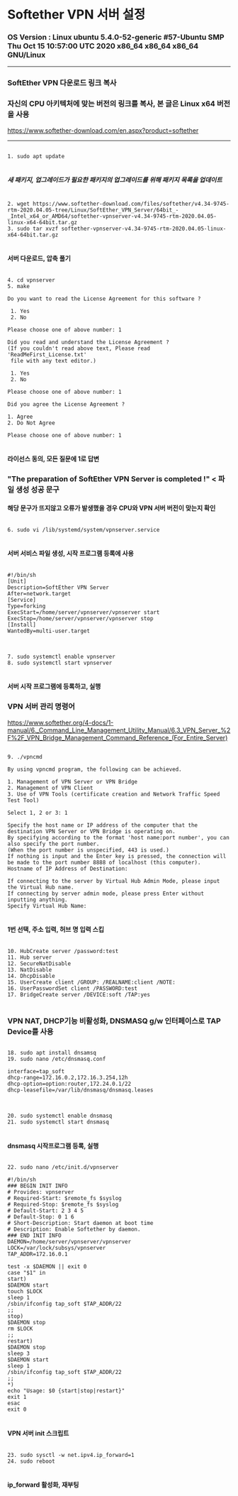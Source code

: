 Softether VPN 서버 설정
====================================
### OS Version : Linux ubuntu 5.4.0-52-generic #57-Ubuntu SMP Thu Oct 15 10:57:00 UTC 2020 x86_64 x86_64 x86_64 GNU/Linux
***
### SoftEther VPN 다운로드 링크 복사
### 자신의 CPU 아키텍처에 맞는 버전의 링크를 복사, 본 글은 Linux x64 버전을 사용
<https://www.softether-download.com/en.aspx?product=softether>
***
<pre>
<code>
1. sudo apt update
</code>
</pre>
##### 새 패키지, 업그레이드가 필요한 패키지의 업그레이드를 위해 패키지 목록을 업데이트
<pre>
<code>
2. wget https://www.softether-download.com/files/softether/v4.34-9745-rtm-2020.04.05-tree/Linux/SoftEther_VPN_Server/64bit_-_Intel_x64_or_AMD64/softether-vpnserver-v4.34-9745-rtm-2020.04.05-linux-x64-64bit.tar.gz
3. sudo tar xvzf softether-vpnserver-v4.34-9745-rtm-2020.04.05-linux-x64-64bit.tar.gz
</code>
</pre>
#### 서버 다운로드, 압축 풀기
<pre>
<code>
4. cd vpnserver
5. make

Do you want to read the License Agreement for this software ?

 1. Yes
 2. No

Please choose one of above number: 1

Did you read and understand the License Agreement ?
(If you couldn't read above text, Please read 'ReadMeFirst_License.txt'
 file with any text editor.)

 1. Yes
 2. No

Please choose one of above number: 1

Did you agree the License Agreement ?

1. Agree
2. Do Not Agree

Please choose one of above number: 1
</code>
</pre>
#### 라이선스 동의, 모든 질문에 1로 답변
### "The preparation of SoftEther VPN Server is completed !" < 파일 생성 성공 문구
#### 해당 문구가 뜨지않고 오류가 발생했을 경우 CPU와 VPN 서버 버전이 맞는지 확인
<pre>
<code>
6. sudo vi /lib/systemd/system/vpnserver.service
</code>
</pre>
#### 서버 서비스 파일 생성, 시작 프로그램 등록에 사용
<pre>
<code>
#!/bin/sh​
[Unit]​
Description=SoftEther VPN Server​
After=network.target​
[Service]​
Type=forking​
ExecStart=/home/server/vpnserver/vpnserver start​
ExecStop=/home/server/vpnserver/vpnserver stop​ 
[Install]​
WantedBy=multi-user.target
</code>
</pre>
<pre>
<code>
7. sudo systemctl enable vpnserver
8. sudo systemctl start vpnserver
</code>
</pre>
#### 서버 시작 프로그램에 등록하고, 실행

### VPN 서버 관리 명령어
<https://www.softether.org/4-docs/1-manual/6._Command_Line_Management_Utility_Manual/6.3_VPN_Server_%2F%2F_VPN_Bridge_Management_Command_Reference_(For_Entire_Server)>
<pre>
<code>
9. ./vpncmd

By using vpncmd program, the following can be achieved. 

1. Management of VPN Server or VPN Bridge 
2. Management of VPN Client
3. Use of VPN Tools (certificate creation and Network Traffic Speed Test Tool)

Select 1, 2 or 3: 1

Specify the host name or IP address of the computer that the destination VPN Server or VPN Bridge is operating on. 
By specifying according to the format 'host name:port number', you can also specify the port number. 
(When the port number is unspecified, 443 is used.)
If nothing is input and the Enter key is pressed, the connection will be made to the port number 8888 of localhost (this computer).
Hostname of IP Address of Destination: 

If connecting to the server by Virtual Hub Admin Mode, please input the Virtual Hub name. 
If connecting by server admin mode, please press Enter without inputting anything.
Specify Virtual Hub Name: 
</code>
</pre>
#### 1번 선택, 주소 입력, 허브 명 입력 스킵
<pre>
<code>
10. HubCreate server /password:test
11. Hub server
12. SecureNatDisable
13. NatDisable
14. DhcpDisable
15. UserCreate client /GROUP: /REALNAME:client /NOTE:
16. UserPasswordSet client /PASSWORD:test
17. BridgeCreate server /DEVICE:soft /TAP:yes
</code>
</pre>
### VPN NAT, DHCP기능 비활성화, DNSMASQ g/w 인터페이스로 TAP Device를 사용
<pre>
<code>
18. sudo apt install dnsamsq
19. sudo nano /etc/dnsmasq.conf

interface=tap_soft
dhcp-range=172.16.0.2,172.16.3.254,12h
dhcp-option=option:router,172.24.0.1/22
dhcp-leasefile=/var/lib/dnsmasq/dnsmasq.leases
</code>
</pre>
<pre>
<code>
20. sudo systemctl enable dnsmasq
21. sudo systemctl start dnsmasq
</code>
</pre>
#### dnsmasq 시작프로그램 등록, 실행
<pre>
<code>
22. sudo nano /etc/init.d/vpnserver

#!/bin/sh
### BEGIN INIT INFO
# Provides: vpnserver
# Required-Start: $remote_fs $syslog
# Required-Stop: $remote_fs $syslog
# Default-Start: 2 3 4 5
# Default-Stop: 0 1 6
# Short-Description: Start daemon at boot time
# Description: Enable Softether by daemon.
### END INIT INFO
DAEMON=/home/server/vpnserver/vpnserver 
LOCK=/var/lock/subsys/vpnserver
TAP_ADDR=172.16.0.1                     

test -x $DAEMON || exit 0
case "$1" in
start)
$DAEMON start
touch $LOCK
sleep 1
/sbin/ifconfig tap_soft $TAP_ADDR/22
;;
stop)
$DAEMON stop
rm $LOCK
;;
restart)
$DAEMON stop
sleep 3
$DAEMON start
sleep 1
/sbin/ifconfig tap_soft $TAP_ADDR/22    
;;
*)
echo "Usage: $0 {start|stop|restart}"
exit 1
esac
exit 0
</code>
</pre>
#### VPN 서버 init 스크립트
<pre>
<code>
23. sudo sysctl -w net.ipv4.ip_forward=1
24. sudo reboot
</code>
</pre>
#### ip_forward 활성화, 재부팅
